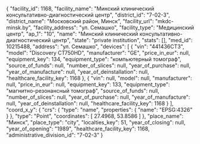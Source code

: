 {
    "facility_id": 1168,
    "facility_name": "Минский клинический консультативно-диагностический центр",
    "district_id": "7-02-3",
    "district_name": "Московский район, Минск",
    "facility_url": "mkdc-minsk.by",
    "facility_address": "ул. Семашко",
    "facility_type": "Медицинский центр",
    "ap_1": "10",
    "name": "Минский клинический консультативно-диагностический центр",
    "state": "private institution",
    "stats": [],
    "med_id": 10215488,
    "address": "ул. Семашко",
    "devices": [
        {
            "vin": "441436СТ3",
            "model": "Discovery CT750HD",
            "manufacturer": "GE",
            "price_in_eur": null,
            "equipment_key": 134,
            "equipment_type": "компьютерный томограф",
            "source_of_funds": null,
            "number_of_slices": null,
            "year_of_purchase": null,
            "year_of_manufacture": null,
            "year_of_deinstallation": null,
            "healthcare_facility_key": 1168
        },
        {
            "vin": null,
            "model": null,
            "manufacturer": null,
            "price_in_eur": null,
            "equipment_key": 133,
            "equipment_type": "магнитно-резонансный томограф",
            "source_of_funds": null,
            "number_of_slices": null,
            "year_of_purchase": null,
            "year_of_manufacture": null,
            "year_of_deinstallation": null,
            "healthcare_facility_key": 1168
        }
    ],
    "coord_x_y": {
        "crs": {
            "type": "name",
            "properties": {
                "name": "EPSG:4326"
            }
        },
        "type": "Point",
        "coordinates": [
            27.4968,
            53.8586
        ]
    },
    "place_name": "Минск",
    "place_type": "city",
    "localties_key": 51,
    "year_of_closing": null,
    "year_of_opening": "1989",
    "healthcare_facility_key": 1168,
    "administrative_division_id": "7-02-3"
}